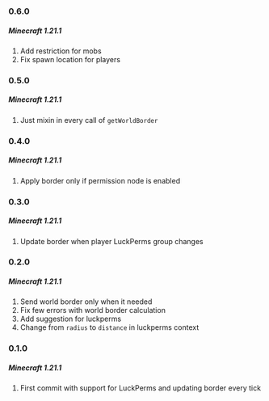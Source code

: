 ### 0.6.0
##### Minecraft 1.21.1

1) Add restriction for mobs
2) Fix spawn location for players

### 0.5.0
##### Minecraft 1.21.1

1) Just mixin in every call of `getWorldBorder`

### 0.4.0
##### Minecraft 1.21.1

1) Apply border only if permission node is enabled

### 0.3.0
##### Minecraft 1.21.1

1) Update border when player LuckPerms group changes

### 0.2.0
##### Minecraft 1.21.1

1) Send world border only when it needed
2) Fix few errors with world border calculation
3) Add suggestion for luckperms
4) Change from `radius` to `distance` in luckperms context

### 0.1.0
##### Minecraft 1.21.1

1) First commit with support for LuckPerms and updating border every tick